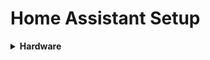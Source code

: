 # Home Assistant Setup

<details>
<summary>
<b>Hardware</b>
</summary>
<p>
<a href="https://www.intel.com/content/www/us/en/products/boards-kits/nuc/kits/nuc7i5bnh.html"</a>
</p>
</details>
